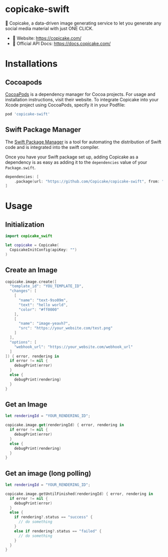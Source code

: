 # copicake-swift

🍰 Copicake, a data-driven image generating service to let you generate any social media material with just ONE CLICK.

- 🔗 Website: https://copicake.com/
- 📘 Official API Docs: https://docs.copicake.com/

# Installations

## Cocoapods

[CocoaPods](https://cocoapods.org/) is a dependency manager for Cocoa projects. For usage and installation instructions, visit their website. To integrate Copicake into your Xcode project using CocoaPods, specify it in your Podfile:

```ruby
pod 'copicake-swift'
```

## Swift Package Manager

The [Swift Package Manager](https://swift.org/package-manager/) is a tool for automating the distribution of Swift code and is integrated into the swift compiler.

Once you have your Swift package set up, adding Copicake as a dependency is as easy as adding it to the `dependencies` value of your `Package.swift`.

```swift
dependencies: [
    .package(url: "https://github.com/Copicake/copicake-swift", from: "0.0.6")
]
```

# Usage

## Initialization

```swift
import copicake_swift

let copicake = Copicake(
  CopicakeInitConfig(apiKey: "")
)
```

## Create an Image

```swift
copicake.image.create([
  "template_id": "YOU_TEMPLATE_ID",
  "changes": [
    [
      "name": "text-9so09m",
      "text": "hello world",
      "color": "#ff0000"
    ],
    [
      "name": "image-yeavh7",
      "src": "https://your_website.com/test.png"
    ]
  ],
  "options": [
    "webhook_url": "https://your_website.com/webhook_url"
  ]
]) { error, rendering in
  if error != nil {
    debugPrint(error)
  }
  else {
    debugPrint(rendering)
  }
}
```

## Get an Image

```swift
let renderingId = "YOUR_RENDERING_ID";

copicake.image.get(renderingId) { error, rendering in
  if error != nil {
    debugPrint(error)
  }
  else {
    debugPrint(rendering)
  }
}
```

## Get an image (long polling)

```swift
let renderingId = "YOUR_RENDERING_ID";

copicake.image.getUntilFinished(renderingId) { error, rendering in
  if error != nil {
    debugPrint(error)
  }
  else {
    if rendering?.status == "success" {
      // do something
    }
    else if rendering?.status == "failed" {
      // do something
    }
  }
}
```
